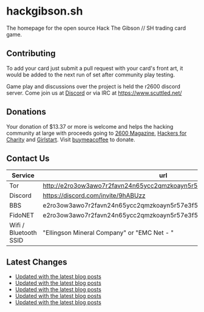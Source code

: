# hackgibson.sh
The homepage for the open source Hack The Gibson // SH trading card game.


## Contributing

To add your card just submit a pull request with your card's front art, it would be added to the next run of set after community play testing.

Game play and discussions over the project is held the r2600 discord server. Come join us at [Discord](https://discord.com/invite/9hABUzz) or via IRC at https://www.scuttled.net/


## Donations

Your donation of $13.37 or more is welcome and helps the hacking community at large with proceeds going to [2600 Magazine](https://2600.com/), [Hackers for Charity](https://hackersforcharity.org) and [Girlstart](https://girlstart.org).  Visit [buymeacoffee](https://www.buymeacoffee.com/hackgibson.sh) to donate.


## Contact Us

Service | url
-|-
Tor | http://e2ro3ow3awo7r2favn24n65ycc2qmzkoayn5r57e3f56nvjwdcgg32ad.onion
Discord | https://discord.com/invite/9hABUzz
BBS | e2ro3ow3awo7r2favn24n65ycc2qmzkoayn5r57e3f56nvjwdcgg32ad.onion:23
FidoNET | e2ro3ow3awo7r2favn24n65ycc2qmzkoayn5r57e3f56nvjwdcgg32ad.onion:24554
Wifi / Bluetooth SSID | "Ellingson Mineral Company" or "EMC Net - <fidonet address>"

## Latest Changes
<!-- BLOG-POST-LIST:START -->
- [Updated with the latest blog posts](https://github.com/DFW2600/hackgibson.sh/commit/d104e5c013e16c66e28717841da3ba97c0388a11)
- [Updated with the latest blog posts](https://github.com/DFW2600/hackgibson.sh/commit/a76d21743f1ee992052b0be2a494d782d53b0aeb)
- [Updated with the latest blog posts](https://github.com/DFW2600/hackgibson.sh/commit/7d9786a6630d3708854cfbfa9875e823adee454c)
- [Updated with the latest blog posts](https://github.com/DFW2600/hackgibson.sh/commit/95b2e612e3cb2d58e9ad5ab95908a19f1bf80049)
- [Updated with the latest blog posts](https://github.com/DFW2600/hackgibson.sh/commit/65d8a8a6c1160e1e76fbc9600395d0ae3b7efa62)
<!-- BLOG-POST-LIST:END -->
